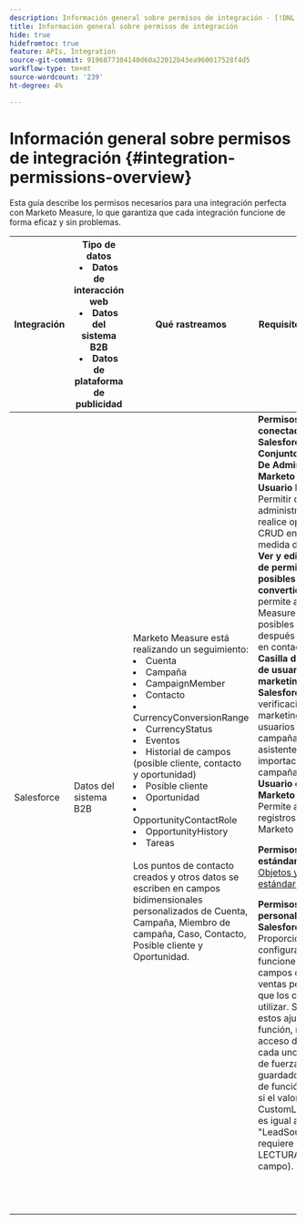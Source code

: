 ```yaml
---
description: Información general sobre permisos de integración - [!DNL Marketo Measure] - Documentación del producto
title: Información general sobre permisos de integración
hide: true
hidefromtoc: true
feature: APIs, Integration
source-git-commit: 9196877384140d60a22012b43ea960017528f4d5
workflow-type: tm+mt
source-wordcount: '239'
ht-degree: 4%

---
```


# Información general sobre permisos de integración {#integration-permissions-overview}

Esta guía describe los permisos necesarios para una integración perfecta con Marketo Measure, lo que garantiza que cada integración funcione de forma eficaz y sin problemas.

<table>
<thead>
  <tr>
    <th style="width:10%">Integración</th>
    <th style="width:20%">Tipo de datos
    <li>Datos de interacción web</li>
    <li>Datos del sistema B2B</li>
    <li>Datos de plataforma de publicidad</li></th>
    <th style="width:30%">Qué rastreamos</th>
    <th style="width:40%">Requisitos de permisos</th>
  </tr>
</thead>
<tbody>
  <tr>
    <td>Salesforce</td>
    <td>Datos del sistema B2B    
</td>
    <td>Marketo Measure está realizando un seguimiento:
    <br>
    <li>Cuenta</li>
<li>Campaña</li>
<li>CampaignMember</li>
<li>Contacto</li>
<li>CurrencyConversionRange</li>
<li>CurrencyStatus</li>
<li>Eventos</li>
<li>Historial de campos (posible cliente, contacto y oportunidad)</li>
<li>Posible cliente</li>
<li>Oportunidad</li>
<li>OpportunityContactRole</li>
<li>OpportunityHistory</li>
<li>Tareas</li>
<br>
Los puntos de contacto creados y otros datos se escriben en campos bidimensionales personalizados de Cuenta, Campaña, Miembro de campaña, Caso, Contacto, Posible cliente y Oportunidad.</td>
    <td><b>Permisos de usuario conectados de Salesforce (obligatorio)</b>
    <br>
    <b>Conjunto De Permisos De Administrador De Marketo Measure Para Usuario Dedicado:</b> Permitir que el administrador de SFDC realice operaciones de CRUD en objetos de medida de marketing.
    <br>
    <b>Ver y editar conjunto de permisos de posibles clientes convertidos:</b> Esto permite a Marketo Measure decorar posibles clientes después de convertirlos en contactos.
    <br>
    <b>Casilla de verificación de usuario de marketing de Salesforce:</b> La casilla de verificación Usuario de marketing permite a los usuarios crear campañas y utilizar los asistentes de importación de campañas.
    <br>
    <b>Usuario estándar de Marketo Measure:</b> Permite al usuario leer registros de objetos de Marketo Measure.
    <p>
    <b>Permisos de campo estándar de Salesforce</b>
    <a href="/help/configuration-and-setup/marketo-measure-and-salesforce/how-marketo-measure-and-salesforce-interact.md">Objetos y acceso estándar de Salesforce</a>
    <p>
    <b>Permisos de campo personalizado de Salesforce</b>
    <br>
    Proporcionamos la configuración de funciones para albergar campos de fuerza de ventas personalizados que los clientes puedan utilizar. Si se definen estos ajustes de función, necesitamos acceso de LECTURA a cada uno de los campos de fuerza de ventas guardados en el ajuste de función (por ejemplo, si el valor de CustomLeadSourceField es igual a "LeadSource__c", se requiere acceso de LECTURA a este campo).
    </td>
  </tr>
  <tr>
    <td></td>
    <td></td>
    <td></td>
    <td></td>
  </tr>
  <tr>
    <td></td>
    <td></td>
    <td></td>
    <td></td>
  </tr>
  <tr>
    <td></td>
    <td></td>
    <td></td>
    <td></td>
  </tr>
  <tr>
    <td></td>
    <td></td>
    <td></td>
    <td></td>
  </tr>
  <tr>
    <td></td>
    <td></td>
    <td></td>
    <td></td>
  </tr>
  <tr>
    <td></td>
    <td></td>
    <td></td>
    <td></td>
  </tr>
  <tr>
    <td></td>
    <td></td>
    <td></td>
    <td></td>
  </tr>
  <tr>
    <td></td>
    <td></td>
    <td></td>
    <td></td>
  </tr>
  <tr>
    <td></td>
    <td></td>
    <td></td>
    <td></td>
  </tr>
</tbody>
</table>
